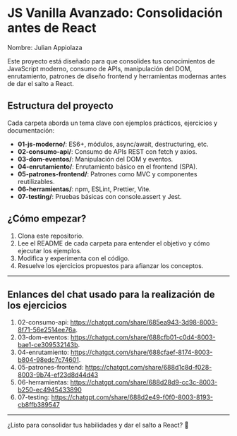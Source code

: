 # JS Vanilla Avanzado: Consolidación antes de React

Nombre: Julian Appiolaza

Este proyecto está diseñado para que consolides tus conocimientos de JavaScript moderno, consumo de APIs, manipulación del DOM, enrutamiento, patrones de diseño frontend y herramientas modernas antes de dar el salto a React.

## Estructura del proyecto

Cada carpeta aborda un tema clave con ejemplos prácticos, ejercicios y documentación:

- **01-js-moderno/**: ES6+, módulos, async/await, destructuring, etc.
- **02-consumo-api/**: Consumo de APIs REST con fetch y axios.
- **03-dom-eventos/**: Manipulación del DOM y eventos.
- **04-enrutamiento/**: Enrutamiento básico en el frontend (SPA).
- **05-patrones-frontend/**: Patrones como MVC y componentes reutilizables.
- **06-herramientas/**: npm, ESLint, Prettier, Vite.
- **07-testing/**: Pruebas básicas con console.assert y Jest.

## ¿Cómo empezar?

1. Clona este repositorio.
2. Lee el README de cada carpeta para entender el objetivo y cómo ejecutar los ejemplos.
3. Modifica y experimenta con el código.
4. Resuelve los ejercicios propuestos para afianzar los conceptos.

---
## Enlances del chat usado para la realización de los ejercicios

1. 02-consumo-api: https://chatgpt.com/share/685ea943-3d98-8003-8f71-56e2514ee76a.
2. 03-dom-eventos: https://chatgpt.com/share/688cfb01-c0d4-8003-bae1-ce309532143b.
3. 04-enrutamiento: https://chatgpt.com/share/688cfaef-8174-8003-b804-98edc7c74601.
4. 05-patrones-frontend: https://chatgpt.com/share/688d1c8d-f028-8003-9b74-ef23d8d44d43
5. 06-herramientas: https://chatgpt.com/share/688d28d9-cc3c-8003-b250-ec4945433890
6. 07-testing: https://chatgpt.com/share/688d2e49-f0f0-8003-8193-cb8ffb389547


---

¿Listo para consolidar tus habilidades y dar el salto a React? 🚀 
